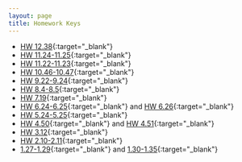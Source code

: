 ```yaml
---
layout: page
title: Homework Keys
---
```


<!--
* [HW 12.35-12.37](HW_noPrint.pdf){:target="_blank"}
-->

* [HW 12.38](HW_noPrint.pdf){:target="_blank"}
* [HW 11.24-11.25](Chapter11bHW_noPrint.pdf){:target="_blank"}
* [HW 11.22-11.23](Chapter11aHW_noPrint.pdf){:target="_blank"}
* [HW 10.46-10.47](Chapter10HW_noPrint.pdf){:target="_blank"}
* [HW 9.22-9.24](Chapter09HW_noPrint.pdf){:target="_blank"}
* [HW 8.4-8.5](Chapter08HW_noPrint.pdf){:target="_blank"}
* [HW 7.19](Chapter07HW_noPrint.pdf){:target="_blank"}
* [HW 6.24-6.25](Chapter06HWa_noPrint.pdf){:target="_blank"} and [HW 6.26](Chapter06HWb_noPrint.pdf){:target="_blank"}
* [HW 5.24-5.25](Chapter05HW_noPrint.pdf){:target="_blank"}
* [HW 4.50](Chapter04HWa_noPrint.pdf){:target="_blank"} and [HW 4.51](Chapter04HWb_noPrint.pdf){:target="_blank"} 
* [HW 3.12](Chapter03HW_noPrint.pdf){:target="_blank"}
* [HW 2.10-2.11](Chapter02HW_noPrint.pdf){:target="_blank"}
* [1.27-1.29](Chapter01HWa_noPrint.pdf){:target="_blank"} and [ 1.30-1.35](Chapter01HWb_noPrint.pdf){:target="_blank"}
